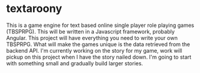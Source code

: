 # textaroony

This is a game engine for text based online single player role playing games (TBSPRPG).  This will be written in a Javascript framework, probably Angular.  This project will have everything you need to write your own TBSPRPG.  What will make the games unique is the data retrieved from the backend API.  I'm currently working on the story for my game, work will pickup on this project when I have the story nailed down.  I'm going to start with something small and gradually build larger stories.